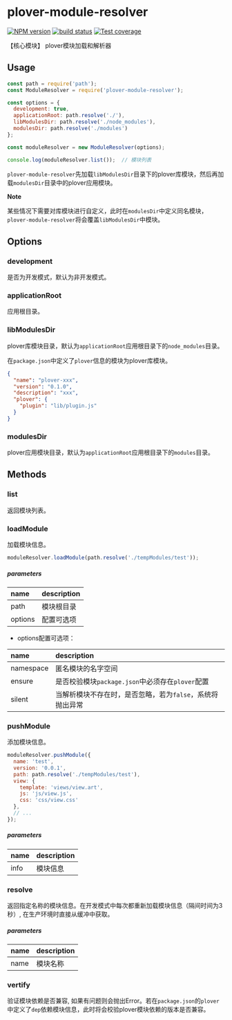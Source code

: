# plover-module-resolver


[![NPM version][npm-image]][npm-url]
[![build status][travis-image]][travis-url]
[![Test coverage][coveralls-image]][coveralls-url]


【核心模块】 plover模块加载和解析器


## Usage
```js
const path = require('path');
const ModuleResolver = require('plover-module-resolver');

const options = {
  development: true,
  applicationRoot: path.resolve('./'),
  libModulesDir: path.resolve('./node_modules'),
  modulesDir: path.resolve('./modules')
};

const moduleResolver = new ModuleResolver(options);

console.log(moduleResolver.list());  // 模块列表
```

`plover-module-resolver`先加载`libModulesDir`目录下的plover库模块，然后再加载`modulesDir`目录中的plover应用模块。

**Note**

某些情况下需要对库模块进行自定义，此时在`modulesDir`中定义同名模块，`plover-module-resolver`将会覆盖`libModulesDir`中模块。


## Options
### development
是否为开发模式，默认为非开发模式。

### applicationRoot
应用根目录。

### libModulesDir
plover库模块目录，默认为`applicationRoot`应用根目录下的`node_modules`目录。

在`package.json`中定义了`plover`信息的模块为plover库模块。

```json
{
  "name": "plover-xxx",
  "version": "0.1.0",
  "description": "xxx",
  "plover": {
    "plugin": "lib/plugin.js"
  }
}
```

### modulesDir
plover应用模块目录，默认为`applicationRoot`应用根目录下的`modules`目录。


## Methods
### list
返回模块列表。

### loadModule
加载模块信息。

```js
moduleResolver.loadModule(path.resolve('./tempModules/test'));
```

##### parameters
| name | description |
|:-----|:------------|
| path | 模块根目录 |
| options | 配置可选项 |

 - options配置可选项：

| name | description |
|:-----|:------------|
| namespace | 匿名模块的名字空间 |
| ensure | 是否校验模块`package.json`中必须存在`plover`配置 |
| silent | 当解析模块不存在时，是否忽略，若为`false`，系统将抛出异常 |

### pushModule
添加模块信息。

```js
moduleResolver.pushModule({
  name: 'test',
  version: '0.0.1',
  path: path.resolve('./tempModules/test'),
  view: {
    template: 'views/view.art',
    js: 'js/view.js',
    css: 'css/view.css'
  },
  // ...
});
```

##### parameters
| name | description |
|:-----|:------------|
| info | 模块信息 |

### resolve
返回指定名称的模块信息。在开发模式中每次都重新加载模块信息（隔间时间为3秒）, 在生产环境时直接从缓冲中获取。

##### parameters
| name | description |
|:-----|:------------|
| name | 模块名称 |

### vertify
验证模块依赖是否兼容, 如果有问题则会抛出Error。若在`package.json`的`plover`中定义了`dep`依赖模块信息，此时将会校验plover模块依赖的版本是否兼容。


[npm-image]: https://img.shields.io/npm/v/plover-module-resolver.svg?style=flat-square
[npm-url]: https://www.npmjs.com/package/plover-module-resolver
[travis-image]: https://img.shields.io/travis/plover-modules/plover-module-resolver/master.svg?style=flat-square
[travis-url]: https://travis-ci.org/plover-modules/plover-module-resolver
[coveralls-image]: https://img.shields.io/codecov/c/github/plover-modules/plover-module-resolver.svg?style=flat-square
[coveralls-url]: https://codecov.io/github/plover-modules/plover-module-resolver?branch=master
